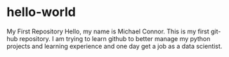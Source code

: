 # hello-world
My First Repository
Hello, my name is Michael Connor. This is my first git-hub repository. I am trying to learn github to better manage my python projects and learning experience and one day get a job as a data scientist.
